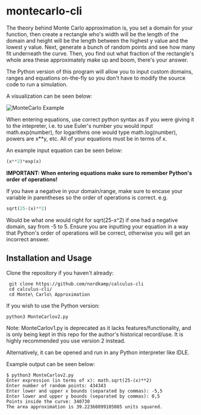 # montecarlo-cli
The theory behind Monte Carlo approximation is, you set a domain for your function, then create a rectangle who's width will be the length of the domain
and height will be the length between the highest y value and the lowest y value. Next, generate a bunch of random points and see how many
fit underneath the curve. Then, you find out what fraction of the rectangle's whole area these approximately make up and boom, there's your answer.

The Python version of this program will allow you 
to input custom domains, ranges and equations on-the-fly so you don't have to modify the source code to run a simulation.

A visualization can be seen below:

![MonteCarlo Example](http://barnesanalytics.com/wp-content/uploads/2017/08/figure9_3.png)

When entering equations, use correct python syntax as if you were giving it to the intepreter, i.e. to use Euler's number you would input math.exp(number), for logarithms one would type math.log(number), powers are x\*\*y, etc.
All of your equations must be in terms of x.

An example input equation can be seen below:
```python
(x**2)*exp(x)
```

**IMPORTANT: When entering equations make sure to remember Python's order of operations!**


If you have a negative in your domain/range, make sure to encase your variable in parentheses so the order of operations is correct.
e.g.
```python
sqrt(25-(x)**2)
```
Would be what one would right for sqrt(25-x^2) if one had a negative domain, say from -5 to 5. Ensure you are inputting your equation in a way that 
Python's order of operations will be correct, otherwise you will get an incorrect answer.

## Installation and Usage
Clone the repository if you haven't already:
```
 git clone https://github.com/nordkamp/calculus-cli
 cd calculus-cli/
 cd Monte\ Carlo\ Approximation
 ```
 If you wish to use the Python version:
 ```
 python3 MonteCarlov2.py
```
Note: MonteCarlov1.py is deprecated as it lacks features/functionality, and is only being kept in this repo for the author's historical record/use.
It is highly recommended you use version 2 instead.

Alternatively, it can be opened and run in any Python interpreter like IDLE.

Example output can be seen below:
```
$ python3 MonteCarlov2.py
Enter expression (in terms of x): math.sqrt(25-(x)**2)
Enter number of random points: 434343
Enter lower and upper x bounds (separated by commas): -5,5
Enter lower and upper y bounds (separated by commas): 0,5
Points inside the curve: 340730 
The area approximation is 39.22360899105085 units squared.
```

